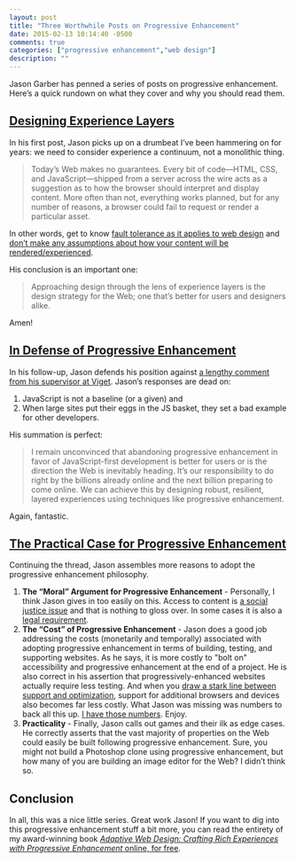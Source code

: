 ```yaml
---
layout: post
title: "Three Worthwhile Posts on Progressive Enhancement"
date: 2015-02-13 10:14:40 -0500
comments: true
categories: ["progressive enhancement","web design"]
description: ""
---
```


Jason Garber has penned a series of posts on progressive enhancement. Here’s a quick rundown on what they cover and why you should read them.

<!-- more -->

## [Designing Experience Layers](http://sixtwothree.org/posts/designing-experience-layers)

In his first post, Jason picks up on a drumbeat I’ve been hammering on for years: we need to consider experience a continuum, not a monolithic thing.

> Today’s Web makes no guarantees. Every bit of code—HTML, CSS, and JavaScript—shipped from a server across the wire acts as a suggestion as to how the browser should interpret and display content. More often than not, everything works planned, but for any number of reasons, a browser could fail to request or render a particular asset. 

In other words, get to know [fault tolerance as it applies to web design](http://adaptivewebdesign.info/1st-edition/chapter-1.html#adapt-or-die) and [don’t make any assumptions about how your content will be rendered/experienced](http://aaron-gustafson.com/notebook/a-fundamental-disconnect/).

His conclusion is an important one:

> Approaching design through the lens of experience layers is the design strategy for the Web; one that’s better for users and designers alike.

Amen!

## [In Defense of Progressive Enhancement](http://sixtwothree.org/posts/in-defense-of-progressive-enhancement)

In his follow-up, Jason defends his position against [a lengthy comment from his supervisor at Viget](http://viget.com/inspire/designing-experience-layers#comment-1847156038). Jason’s responses are dead on:

1. JavaScript is not a baseline (or a given) and
2. When large sites put their eggs in the JS basket, they set a bad example for other developers.

His summation is perfect: 

> I remain unconvinced that abandoning progressive enhancement in favor of JavaScript-first development is better for users or is the direction the Web is inevitably heading. It’s our responsibility to do right by the billions already online and the next billion preparing to come online. We can achieve this by designing robust, resilient, layered experiences using techniques like progressive enhancement.

Again, fantastic.

## [The Practical Case for Progressive Enhancement](http://sixtwothree.org/posts/the-practical-case-for-progressive-enhancement)

Continuing the thread, Jason assembles more reasons to adopt the progressive enhancement philosophy.

1. **The “Moral” Argument for Progressive Enhancement** - Personally, I think Jason gives in too easily on this. Access to content is [a social justice issue](http://www.pewinternet.org/topics/digital-divide/) and that is nothing to gloss over. In some cases it is also a [legal requirement](http://www.section508.gov/). 
2. **The “Cost” of Progressive Enhancement** - Jason does a good job addressing the costs (monetarily and temporally) associated with adopting progressive enhancement in terms of building, testing, and supporting websites. As he says, it is more costly to "bolt on" accessibility and progressive enhancement at the end of a project. He is also correct in his assertion that progressively-enhanced websites actually require less testing. And when you [draw a stark line between support and optimization](http://bradfrost.com/blog/mobile/support-vs-optimization/), support for additional browsers and devices also becomes far less costly. What Jason was missing was numbers to back all this up. [I have those numbers](blog.easy-designs.net/archives/the-true-cost-of-progressive-enhancement/). Enjoy.
3. **Practicality** - Finally, Jason calls out games and their ilk as edge cases. He correctly asserts that the vast majority of properties on the Web could easily be built following progressive enhancement. Sure, you might not build a Photoshop clone using progressive enhancement, but how many of you are building an image editor for the Web? I didn’t think so.

## Conclusion

In all, this was a nice little series. Great work Jason! If you want to dig into this progressive enhancement stuff a bit more, you can read the entirety of my award-winning book [<cite>Adaptive Web Design: Crafting Rich Experiences with Progressive Enhancement</cite> online, for free](http://adaptivewebdesign.info/1st-edition/).
